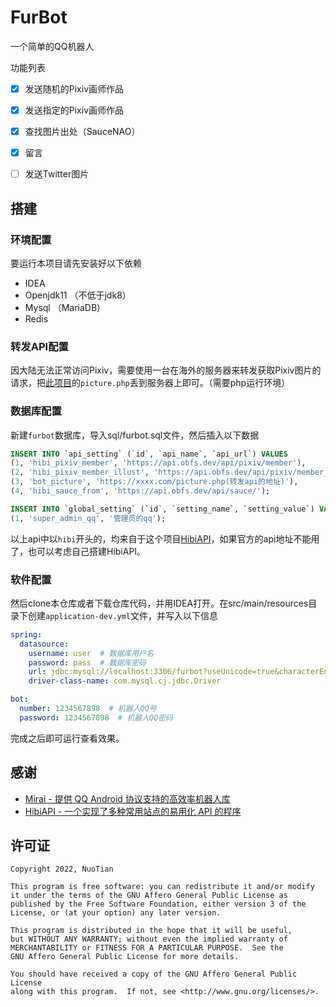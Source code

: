 # FurBot
 一个简单的QQ机器人

功能列表

- [x] 发送随机的Pixiv画师作品
- [x] 发送指定的Pixiv画师作品
- [x] 查找图片出处（SauceNAO）
- [x] 留言
- [ ] 发送Twitter图片



## 搭建

### 环境配置

要运行本项目请先安装好以下依赖

- IDEA
- Openjdk11 （不低于jdk8）
- Mysql （MariaDB）
- Redis

### 转发API配置

因大陆无法正常访问Pixiv，需要使用一台在海外的服务器来转发获取Pixiv图片的请求，把[此项目](https://github.com/s235784/FurBotAPI)的`picture.php`丢到服务器上即可。（需要php运行环境）

### 数据库配置

新建`furbot`数据库，导入sql/furbot.sql文件，然后插入以下数据

```sql
INSERT INTO `api_setting` (`id`, `api_name`, `api_url`) VALUES
(1, 'hibi_pixiv_member', 'https://api.obfs.dev/api/pixiv/member'),
(2, 'hibi_pixiv_member_illust', 'https://api.obfs.dev/api/pixiv/member_illust'),
(3, 'bot_picture', 'https://xxxx.com/picture.php(转发api的地址)'),
(4, 'hibi_sauce_from', 'https://api.obfs.dev/api/sauce/');

INSERT INTO `global_setting` (`id`, `setting_name`, `setting_value`) VALUES
(1, 'super_admin_qq', '管理员的qq');
```

以上api中以`hibi`开头的，均来自于这个项目[HibiAPI](https://github.com/mixmoe/HibiAPI)，如果官方的api地址不能用了，也可以考虑自己搭建HibiAPI。

### 软件配置

然后clone本仓库或者下载仓库代码，并用IDEA打开。在src/main/resources目录下创建`application-dev.yml`文件，并写入以下信息

```yaml
spring:
  datasource:
    username: user  # 数据库用户名
    password: pass  # 数据库密码
    url: jdbc:mysql://localhost:3306/furbot?useUnicode=true&characterEncoding=UTF-8&useSSL=false&allowPublicKeyRetrieval=true
    driver-class-name: com.mysql.cj.jdbc.Driver

bot:
  number: 1234567898  # 机器人QQ号
  password: 1234567898  # 机器人QQ密码
```

完成之后即可运行查看效果。



## 感谢

- [Mirai - 提供 QQ Android 协议支持的高效率机器人库](https://github.com/mamoe/mirai)
- [HibiAPI - 一个实现了多种常用站点的易用化 API 的程序](https://github.com/mixmoe/HibiAPI)



## 许可证

``` license
Copyright 2022, NuoTian       

This program is free software: you can redistribute it and/or modify
it under the terms of the GNU Affero General Public License as
published by the Free Software Foundation, either version 3 of the
License, or (at your option) any later version.

This program is distributed in the hope that it will be useful,
but WITHOUT ANY WARRANTY; without even the implied warranty of
MERCHANTABILITY or FITNESS FOR A PARTICULAR PURPOSE.  See the
GNU Affero General Public License for more details.

You should have received a copy of the GNU Affero General Public License
along with this program.  If not, see <http://www.gnu.org/licenses/>.
```
